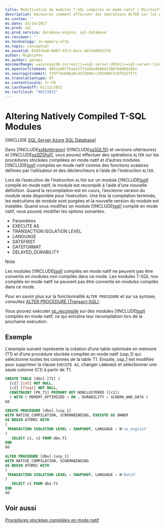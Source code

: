 ```yaml
---
title: Modification de modules T-SQL compilés en mode natif | Microsoft Docs
description: Découvrez comment effectuer des opérations ALTER sur les procédures stockées compilées en mode natif et les modules Transact-SQL compilés en mode natif dans SQL Server et Azure SQL Database.
ms.custom: ''
ms.date: 03/14/2017
ms.prod: sql
ms.prod_service: database-engine, sql-database
ms.reviewer: ''
ms.technology: in-memory-oltp
ms.topic: conceptual
ms.assetid: 010318a0-6807-47c3-8ecc-bb7cb60513f0
author: MightyPen
ms.author: genemi
monikerRange: =azuresqldb-current||>=sql-server-2016||>=sql-server-linux-2017||=azuresqldb-mi-current
ms.openlocfilehash: 8052a98ff5a2e17f1da6a4b804130bf8dd6929b1
ms.sourcegitcommit: f29f74e04ba9c4d72b9bcc292490f3c076227f7c
ms.translationtype: HT
ms.contentlocale: fr-FR
ms.lasthandoff: 01/13/2021
ms.locfileid: "98172631"
---
```

# <a name="altering-natively-compiled-t-sql-modules"></a>Altering Natively Compiled T-SQL Modules
[!INCLUDE [SQL Server Azure SQL Database](../../includes/applies-to-version/sql-asdb.md)]

Dans [!INCLUDE[ssNoVersion](../../includes/ssnoversion-md.md)] ([!INCLUDE[ssSQL15](../../includes/sssql16-md.md)] et versions ultérieures) et [!INCLUDE[ssSDSfull](../../includes/sssdsfull-md.md)], vous pouvez effectuer des opérations `ALTER` sur les procédures stockées compilées en mode natif et d’autres modules [!INCLUDE[tsql](../../includes/tsql-md.md)] compilés en mode natif comme des fonctions scalaires définies par l’utilisateur et des déclencheurs à l’aide de l’instruction `ALTER`.  
  
Lors de l’exécution de l’instruction `ALTER` sur un module [!INCLUDE[tsql](../../includes/tsql-md.md)] compilé en mode natif, le module est recompilé à l’aide d’une nouvelle définition. Quand la recompilation est en cours, l’ancienne version du module reste disponible pour l’exécution. Une fois la compilation terminée, les exécutions de module sont purgées et la nouvelle version du module est installée. Quand vous modifiez un module [!INCLUDE[tsql](../../includes/tsql-md.md)] compilé en mode natif, vous pouvez modifier les options suivantes.  
  
-   Paramètres  
-   EXECUTE AS  
-   TRANSACTION ISOLATION LEVEL  
-   LANGUAGE  
-   DATEFIRST  
-   DATEFORMAT  
-   DELAYED_DURABILITY  
  
> [!NOTE]  
> Les modules [!INCLUDE[tsql](../../includes/tsql-md.md)] compilés en mode natif ne peuvent pas être convertis en modules non compilés dans ce mode. Les modules T-SQL non compilés en mode natif ne peuvent pas être convertis en modules compilés dans ce mode.  
  
Pour en savoir plus sur la fonctionnalité `ALTER PROCEDURE` et sur sa syntaxe, consultez [ALTER PROCEDURE &#40;Transact-SQL&#41;](../../t-sql/statements/alter-procedure-transact-sql.md).  
  
Vous pouvez exécuter [sp_recompile](../../relational-databases/system-stored-procedures/sp-recompile-transact-sql.md) sur des modules [!INCLUDE[tsql](../../includes/tsql-md.md)] compilés en mode natif, ce qui entraîne leur recompilation lors de la prochaine exécution.  
  
## <a name="example"></a>Exemple  
L’exemple suivant représente la création d’une table optimisée en mémoire (T1) et d’une procédure stockée compilée en mode natif (usp_1) qui sélectionne toutes les colonnes de la table T1. Ensuite, usp_1 est modifiée pour supprimer la clause `EXECUTE AS`, changer `LANGUAGE` et sélectionner une seule colonne (C1) à partir de T1.  
  
```sql  
CREATE TABLE [dbo].[T1] (  
  [c1] [int] NOT NULL,  
  [c2] [float] NOT NULL,  
  CONSTRAINT [PK_T1] PRIMARY KEY NONCLUSTERED ([c1])  
  ) WITH ( MEMORY_OPTIMIZED = ON , DURABILITY = SCHEMA_AND_DATA )  
GO  
  
CREATE PROCEDURE [dbo].[usp_1]  
WITH NATIVE_COMPILATION, SCHEMABINDING, EXECUTE AS OWNER  
AS BEGIN ATOMIC WITH  
(  
 TRANSACTION ISOLATION LEVEL = SNAPSHOT, LANGUAGE = N'us_english'  
)  
   SELECT c1, c2 FROM dbo.T1  
END  
GO  
  
ALTER PROCEDURE [dbo].[usp_1]  
WITH NATIVE_COMPILATION, SCHEMABINDING  
AS BEGIN ATOMIC WITH  
(  
 TRANSACTION ISOLATION LEVEL = SNAPSHOT, LANGUAGE = N'Dutch'  
)  
   SELECT c1 FROM dbo.T1  
END  
GO    
```   
  
## <a name="see-also"></a>Voir aussi  
 [Procédures stockées compilées en mode natif](./a-guide-to-query-processing-for-memory-optimized-tables.md)